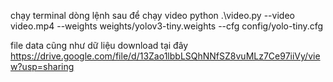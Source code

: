chạy terminal dòng lệnh sau để chạy video
python .\video.py --video video.mp4 --weights weights/yolov3-tiny.weights --cfg config/yolo-tiny.cfg

file data cũng như dữ liệu download tại đây
https://drive.google.com/file/d/13Zao1lbbLSQhNNfSZ8vuMLz7Ce97iiVy/view?usp=sharing